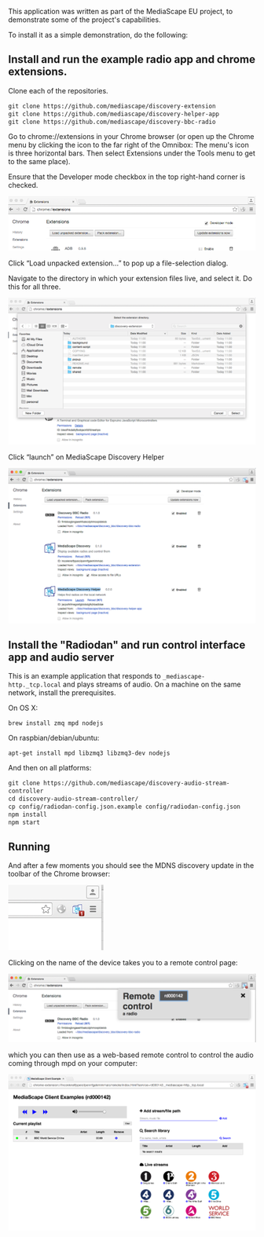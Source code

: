 This application was written as part of the MediaScape EU project, to demonstrate some 
of the project's capabilities.

To install it as a simple demonstration, do the following:

## Install and run the example radio app and chrome extensions.

Clone each of the repositories.

    git clone https://github.com/mediascape/discovery-extension
    git clone https://github.com/mediascape/discovery-helper-app
    git clone https://github.com/mediascape/discovery-bbc-radio

Go to chrome://extensions in your Chrome browser (or open up the Chrome menu by clicking the icon to the far right of the Omnibox:  The menu's icon is three horizontal bars. Then select Extensions under the Tools menu to get to the same place).

Ensure that the Developer mode checkbox in the top right-hand corner is checked.

<img src="doc/img/image00.png"/>

Click “Load unpacked extension…” to pop up a file-selection dialog.

Navigate to the directory in which your extension files live, and select it. Do this for all three.

<img src="doc/img/image02.png"/>

Click “launch” on MediaScape Discovery Helper

<img src="doc/img/image05.png"/>

## Install the "Radiodan" and run control interface app and audio server

This is an example application that responds to `_mediascape-http._tcp.local` and plays streams of audio.
On a machine on the same network, install the prerequisites.

On OS X:

    brew install zmq mpd nodejs

On raspbian/debian/ubuntu:

    apt-get install mpd libzmq3 libzmq3-dev nodejs

And then on all platforms:

    git clone https://github.com/mediascape/discovery-audio-stream-controller
    cd discovery-audio-stream-controller/
    cp config/radiodan-config.json.example config/radiodan-config.json
    npm install
    npm start

## Running

And after a few moments you should see the MDNS discovery update in the toolbar of the Chrome browser:

<img src="doc/img/image01.png"/>

Clicking on the name of the device takes you to a remote control page: 

<img src="doc/img/image03.png"/>

which you can then use as a web-based remote control to control the audio coming through mpd on your computer:

<img src="doc/img/image04.png"/>



